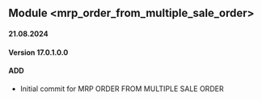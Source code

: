 ## Module <mrp_order_from_multiple_sale_order>
#### 21.08.2024
#### Version 17.0.1.0.0
#### ADD
- Initial commit for MRP ORDER FROM MULTIPLE SALE ORDER

